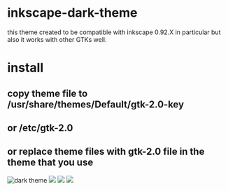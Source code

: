 # inkscape-dark-theme
this theme created to be compatible with inkscape 0.92.X in particular but also it works with other GTKs well.
# install 
copy theme file to  /usr/share/themes/Default/gtk-2.0-key 
------------------------------------------------------------------
or  /etc/gtk-2.0  
------------------------------------------------------------------
or replace theme files with gtk-2.0 file in the theme that you use 
------------------------------------------------------------------
![dark theme](https://github.com/AbdullahRagb/inkscape-dark-theme/blob/master/1.png)
![](https://github.com/AbdullahRagb/inkscape-dark-theme/blob/master/2.png)
![](https://github.com/AbdullahRagb/inkscape-dark-theme/blob/master/3.png)
![](https://github.com/AbdullahRagb/inkscape-dark-theme/blob/master/4.png)
